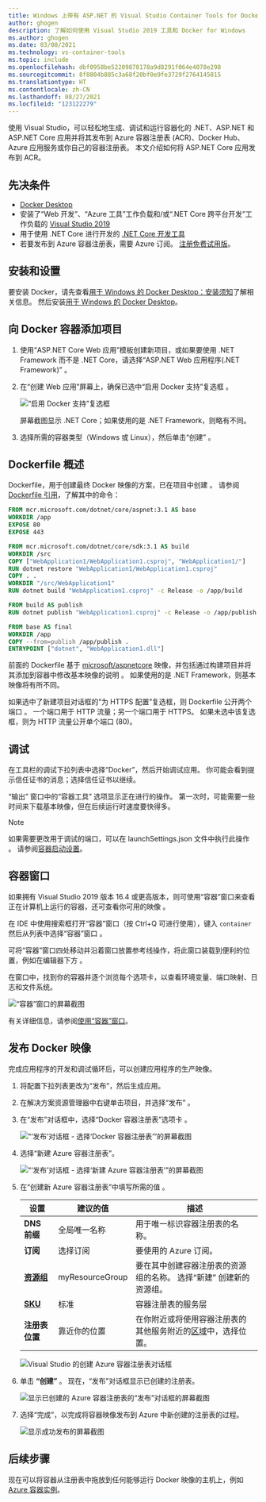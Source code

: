```yaml
---
title: Windows 上带有 ASP.NET 的 Visual Studio Container Tools for Docker
author: ghogen
description: 了解如何使用 Visual Studio 2019 工具和 Docker for Windows
ms.author: ghogen
ms.date: 03/08/2021
ms.technology: vs-container-tools
ms.topic: include
ms.openlocfilehash: dbf0958be52209878178a9d8291f064e4078e298
ms.sourcegitcommit: 8f8804b885c3a68f20bf0e9fe3729f2764145815
ms.translationtype: HT
ms.contentlocale: zh-CN
ms.lasthandoff: 08/27/2021
ms.locfileid: "123122279"
---
```

使用 Visual Studio，可以轻松地生成、调试和运行容器化的 .NET、ASP.NET 和 ASP.NET Core 应用并将其发布到 Azure 容器注册表 (ACR)、Docker Hub、Azure 应用服务或你自己的容器注册表。 本文介绍如何将 ASP.NET Core 应用发布到 ACR。

## <a name="prerequisites"></a>先决条件

* [Docker Desktop](https://hub.docker.com/editions/community/docker-ce-desktop-windows)
* 安装了“Web 开发”、“Azure 工具”工作负载和/或“.NET Core 跨平台开发”工作负载的 [Visual Studio 2019](https://visualstudio.microsoft.com/downloads)   
* 用于使用 .NET Core 进行开发的 [.NET Core 开发工具](https://dotnet.microsoft.com/download/dotnet-core/)
* 若要发布到 Azure 容器注册表，需要 Azure 订阅。 [注册免费试用版](https://azure.microsoft.com/free/dotnet/)。

## <a name="installation-and-setup"></a>安装和设置

要安装 Docker，请先查看[用于 Windows 的 Docker Desktop：安装须知](https://docs.docker.com/docker-for-windows/install/#what-to-know-before-you-install)了解相关信息。 然后安装[用于 Windows 的 Docker Desktop](https://hub.docker.com/editions/community/docker-ce-desktop-windows)。

## <a name="add-a-project-to-a-docker-container"></a>向 Docker 容器添加项目

1. 使用“ASP.NET Core Web 应用”模板创建新项目，或如果要使用 .NET Framework 而不是 .NET Core，请选择“ASP.NET Web 应用程序(.NET Framework)” 。
1. 在“创建 Web 应用”屏幕上，确保已选中“启用 Docker 支持”复选框 。

   ![“启用 Docker 支持”复选框](../../media/container-tools/vs-2019/webapp-additional-information-31-docker.png)

   屏幕截图显示 .NET Core；如果使用的是 .NET Framework，则略有不同。

1. 选择所需的容器类型（Windows 或 Linux），然后单击“创建”  。

## <a name="dockerfile-overview"></a>Dockerfile 概述

Dockerfile，用于创建最终 Docker 映像的方案，已在项目中创建  。 请参阅 [Dockerfile 引用](https://docs.docker.com/engine/reference/builder/)，了解其中的命令：

```dockerfile
FROM mcr.microsoft.com/dotnet/core/aspnet:3.1 AS base
WORKDIR /app
EXPOSE 80
EXPOSE 443

FROM mcr.microsoft.com/dotnet/core/sdk:3.1 AS build
WORKDIR /src
COPY ["WebApplication1/WebApplication1.csproj", "WebApplication1/"]
RUN dotnet restore "WebApplication1/WebApplication1.csproj"
COPY . .
WORKDIR "/src/WebApplication1"
RUN dotnet build "WebApplication1.csproj" -c Release -o /app/build

FROM build AS publish
RUN dotnet publish "WebApplication1.csproj" -c Release -o /app/publish

FROM base AS final
WORKDIR /app
COPY --from=publish /app/publish .
ENTRYPOINT ["dotnet", "WebApplication1.dll"]
```

前面的 Dockerfile 基于 [microsoft/aspnetcore](https://hub.docker.com/r/microsoft/aspnetcore/) 映像，并包括通过构建项目并将其添加到容器中修改基本映像的说明  。 如果使用的是 .NET Framework，则基本映像将有所不同。

如果选中了新建项目对话框的“为 HTTPS 配置”复选框，则 Dockerfile 公开两个端口   。 一个端口用于 HTTP 流量；另一个端口用于 HTTPS。 如果未选中该复选框，则为 HTTP 流量公开单个端口 (80)。

## <a name="debug"></a>调试

在工具栏的调试下拉列表中选择“Docker”，然后开始调试应用。 你可能会看到提示信任证书的消息；选择信任证书以继续。

“输出”  窗口中的“容器工具”  选项显示正在进行的操作。 第一次时，可能需要一些时间来下载基本映像，但在后续运行时速度要快得多。

>[!NOTE]
> 如果需要更改用于调试的端口，可以在 launchSettings.json 文件中执行此操作  。 请参阅[容器启动设置](../../container-launch-settings.md)。

## <a name="containers-window"></a>容器窗口

如果拥有 Visual Studio 2019 版本 16.4 或更高版本，则可使用“容器”窗口来查看正在计算机上运行的容器，还可查看你可用的映像  。

在 IDE 中使用搜索框打开“容器”窗口（按 Ctrl+Q 可进行使用），键入 `container`然后从列表中选择“容器”窗口     。

可将“容器”窗口四处移动并沿着窗口放置参考线操作，将此窗口装载到便利的位置，例如在编辑器下方  。

在窗口中，找到你的容器并逐个浏览每个选项卡，以查看环境变量、端口映射、日志和文件系统。

![“容器”窗口的屏幕截图](../../media/overview/vs-2019/container-tools-window.png)

有关详细信息，请参阅[使用“容器”窗口](../../view-and-diagnose-containers.md)。

## <a name="publish-docker-images"></a>发布 Docker 映像

完成应用程序的开发和调试循环后，可以创建应用程序的生产映像。

1. 将配置下拉列表更改为“发布”，然后生成应用。
1. 在解决方案资源管理器中右键单击项目，并选择“发布” 。
1. 在“发布”对话框中，选择“Docker 容器注册表”选项卡 。

   ![“‘发布’对话框 - 选择‘Docker 容器注册表’”的屏幕截图](../../media/container-tools/vs-2019/docker-container-registry.png)

1. 选择“新建 Azure 容器注册表”。

   ![“‘发布’对话框 - 选择‘新建 Azure 容器注册表’”的屏幕截图](../../media/container-tools/vs-2019/select-existing-or-create-new-azure-container-registry.png)

1. 在“创建新 Azure 容器注册表”中填写所需的值  。

    | 设置      | 建议的值  | 描述                                |
    | ------------ |  ------- | -------------------------------------------------- |
    | **DNS 前缀** | 全局唯一名称 | 用于唯一标识容器注册表的名称。 |
    | **订阅** | 选择订阅 | 要使用的 Azure 订阅。 |
    | **[资源组](/azure/azure-resource-manager/resource-group-overview)** | myResourceGroup |  要在其中创建容器注册表的资源组的名称。 选择“新建”  创建新的资源组。|
    | **[SKU](/azure/container-registry/container-registry-skus)** | 标准 | 容器注册表的服务层  |
    | **注册表位置** | 靠近你的位置 | 在你附近或将使用容器注册表的其他服务附近的[区域](https://azure.microsoft.com/regions/)中，选择位置。 |

    ![Visual Studio 的创建 Azure 容器注册表对话框][0]

1. 单击 **“创建”** 。 现在，“发布”对话框显示已创建的注册表。

   ![显示已创建的 Azure 容器注册表的“发布”对话框的屏幕截图](../../media/container-tools/vs-2019/created-azure-container-registry.png)

1. 选择“完成”，以完成将容器映像发布到 Azure 中新创建的注册表的过程。

   ![显示成功发布的屏幕截图](../../media/container-tools/vs-2019/publish-succeeded.png)

## <a name="next-steps"></a>后续步骤

现在可以将容器从注册表中拖放到任何能够运行 Docker 映像的主机上，例如[Azure 容器实例](/azure/container-instances/container-instances-tutorial-deploy-app)。

[0]:../../media/hosting-web-apps-in-docker/vs-acr-provisioning-dialog-2019.png
